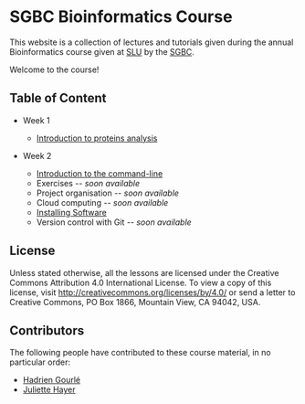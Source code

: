 # SGBC Bioinformatics Course

This website is a collection of lectures and tutorials given during the annual Bioinformatics course given at [SLU](https://www.slu.se) by the [SGBC](http://sgbc.slu.se).

Welcome to the course!

## Table of Content

* Week 1
    * [Introduction to proteins analysis](proteins)
    
* Week 2
    * [Introduction to the command-line](unix)
    * Exercises *-- soon available*
    * Project organisation *-- soon available*
    * Cloud computing *-- soon available*
    * [Installing Software](software.md)
    * Version control with Git *-- soon available*

## License

Unless stated otherwise, all the lessons are licensed under the Creative Commons Attribution 4.0 International License.
To view a copy of this license, visit <http://creativecommons.org/licenses/by/4.0/> or send a letter to Creative Commons, PO Box 1866, Mountain View, CA 94042, USA.

## Contributors

The following people have contributed to these course material, in no particular order:

* [Hadrien Gourlé](https://github.com/HadrienG)
* [Juliette Hayer](https://github.com/jhayer)
